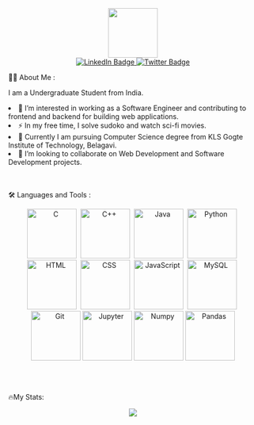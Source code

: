 
<div id="header" align="center">
  <img src="https://media.giphy.com/media/M9gbBd9nbDrOTu1Mqx/giphy.gif" width="100"/>
</div>

<div id="badges" align="center">
  <a href="https://www.linkedin.com/in/arun-ch-406a60205/">
    <img src="https://img.shields.io/badge/LinkedIn-blue?style=for-the-badge&logo=linkedin&logoColor=white" alt="LinkedIn Badge"/>
  </a>
  <a href="your-twitter-URL">
    <img src="https://img.shields.io/badge/Twitter-blue?style=for-the-badge&logo=twitter&logoColor=white" alt="Twitter Badge"/>
  </a>
</div>
<div align="center">
  <img src="https://komarev.com/ghpvc/?username=Hunking9797&style=flat-square&color=blue" alt=""/>
</div>

👨‍💻 About Me :
<div>
  <p> I am a Undergraduate Student from India. <p>
    <li> 🔭 I’m interested in working as a Software Engineer and contributing to frontend and backend for building web applications. </li>  
    <li> ⚡ In my free time, I solve sudoko and watch sci-fi movies. </li>
    <li> 🏫 Currently I am pursuing Computer Science degree from KLS Gogte Institute of Technology, Belagavi. </li>
    <li> 👯 I’m looking to collaborate on Web Development and Software Development projects. </li>
</div>
<br><br>

🛠️ Languages and Tools :
<div align="center">
  <img src="https://cdn.worldvectorlogo.com/logos/c-1.svg" title="C" alt="C" width="100" height="100"/>&nbsp;
  <img src="https://cdn.worldvectorlogo.com/logos/c.svg" title="C++" alt="C++" width="100" height="100"/>&nbsp;
  <img src="https://cdn.worldvectorlogo.com/logos/java-4.svg" title="Java" alt="Java" width="100" height="100"/>&nbsp;
  <img src="https://cdn.worldvectorlogo.com/logos/python-5.svg" title="Python" alt="Python" width="100" height="100"/>&nbsp;
  <img src="https://cdn.worldvectorlogo.com/logos/html-1.svg" title="HTML5" alt="HTML" width="100" height="100"/>&nbsp;
  <img src="https://cdn.worldvectorlogo.com/logos/css-3.svg"  title="CSS3" alt="CSS" width="100" height="100"/>&nbsp;
  <img src="https://cdn.worldvectorlogo.com/logos/javascript-1.svg" title="JavaScript" alt="JavaScript" width="100" height="100"/>&nbsp;
  <img src="https://cdn.jsdelivr.net/gh/devicons/devicon/icons/mysql/mysql-original-wordmark.svg" title="MySQL"  alt="MySQL" width="100" height="100"/>&nbsp;
  <img src="https://cdn.worldvectorlogo.com/logos/git-bash.svg" title="Git" alt="Git" width="100" height="100"/>
  <img src="https://cdn.jsdelivr.net/gh/devicons/devicon/icons/jupyter/jupyter-original-wordmark.svg" title="Jupyter" alt="Jupyter" width="100" height="100"/>
  <img src="https://cdn.jsdelivr.net/gh/devicons/devicon/icons/numpy/numpy-original-wordmark.svg" title="Numpy" alt="Numpy" width="100" height="100" />
  <img src="https://cdn.jsdelivr.net/gh/devicons/devicon/icons/pandas/pandas-original-wordmark.svg" title="Pandas" alt="Pandas" width="100" height="100"/>
          
          
          
</div>
  
<br><br>

🔥My Stats:<br>
<div align="center">
  <img src="https://github-readme-stats.vercel.app/api?username=Hunking9797&theme=highcontrast"/>
</div>

<!-- My Top Languages:<br>
<div align="center">
  <img src="https://github-readme-stats.vercel.app/api/top-langs/?username=Hunking9797"/>
</div> -->


<!--
**Hunking9797/Hunking9797** is a ✨ _special_ ✨ repository because its `README.md` (this file) appears on your GitHub profile.

Here are some ideas to get you started:

- 🔭 I’m currently working on ...
- 🌱 I’m currently learning ...
- 👯 I’m looking to collaborate on ...
- 🤔 I’m looking for help with ...
- 💬 Ask me about ...
- 📫 How to reach me: ...
- 😄 Pronouns: ...
- ⚡ Fun fact: ...
-->
